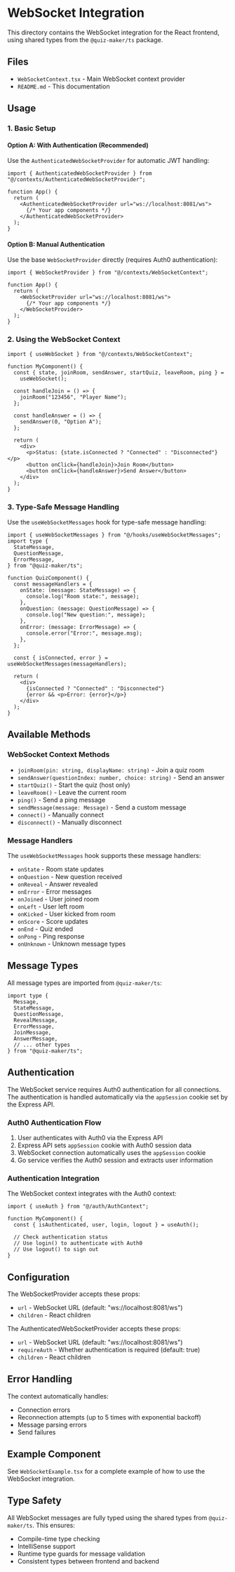 # WebSocket Integration

This directory contains the WebSocket integration for the React frontend, using shared types from the `@quiz-maker/ts` package.

## Files

- `WebSocketContext.tsx` - Main WebSocket context provider
- `README.md` - This documentation

## Usage

### 1. Basic Setup

#### Option A: With Authentication (Recommended)

Use the `AuthenticatedWebSocketProvider` for automatic JWT handling:

```tsx
import { AuthenticatedWebSocketProvider } from "@/contexts/AuthenticatedWebSocketProvider";

function App() {
  return (
    <AuthenticatedWebSocketProvider url="ws://localhost:8081/ws">
      {/* Your app components */}
    </AuthenticatedWebSocketProvider>
  );
}
```

#### Option B: Manual Authentication

Use the base `WebSocketProvider` directly (requires Auth0 authentication):

```tsx
import { WebSocketProvider } from "@/contexts/WebSocketContext";

function App() {
  return (
    <WebSocketProvider url="ws://localhost:8081/ws">
      {/* Your app components */}
    </WebSocketProvider>
  );
}
```

### 2. Using the WebSocket Context

```tsx
import { useWebSocket } from "@/contexts/WebSocketContext";

function MyComponent() {
  const { state, joinRoom, sendAnswer, startQuiz, leaveRoom, ping } =
    useWebSocket();

  const handleJoin = () => {
    joinRoom("123456", "Player Name");
  };

  const handleAnswer = () => {
    sendAnswer(0, "Option A");
  };

  return (
    <div>
      <p>Status: {state.isConnected ? "Connected" : "Disconnected"}</p>
      <button onClick={handleJoin}>Join Room</button>
      <button onClick={handleAnswer}>Send Answer</button>
    </div>
  );
}
```

### 3. Type-Safe Message Handling

Use the `useWebSocketMessages` hook for type-safe message handling:

```tsx
import { useWebSocketMessages } from "@/hooks/useWebSocketMessages";
import type {
  StateMessage,
  QuestionMessage,
  ErrorMessage,
} from "@quiz-maker/ts";

function QuizComponent() {
  const messageHandlers = {
    onState: (message: StateMessage) => {
      console.log("Room state:", message);
    },
    onQuestion: (message: QuestionMessage) => {
      console.log("New question:", message);
    },
    onError: (message: ErrorMessage) => {
      console.error("Error:", message.msg);
    },
  };

  const { isConnected, error } = useWebSocketMessages(messageHandlers);

  return (
    <div>
      {isConnected ? "Connected" : "Disconnected"}
      {error && <p>Error: {error}</p>}
    </div>
  );
}
```

## Available Methods

### WebSocket Context Methods

- `joinRoom(pin: string, displayName: string)` - Join a quiz room
- `sendAnswer(questionIndex: number, choice: string)` - Send an answer
- `startQuiz()` - Start the quiz (host only)
- `leaveRoom()` - Leave the current room
- `ping()` - Send a ping message
- `sendMessage(message: Message)` - Send a custom message
- `connect()` - Manually connect
- `disconnect()` - Manually disconnect

### Message Handlers

The `useWebSocketMessages` hook supports these message handlers:

- `onState` - Room state updates
- `onQuestion` - New question received
- `onReveal` - Answer revealed
- `onError` - Error messages
- `onJoined` - User joined room
- `onLeft` - User left room
- `onKicked` - User kicked from room
- `onScore` - Score updates
- `onEnd` - Quiz ended
- `onPong` - Ping response
- `onUnknown` - Unknown message types

## Message Types

All message types are imported from `@quiz-maker/ts`:

```tsx
import type {
  Message,
  StateMessage,
  QuestionMessage,
  RevealMessage,
  ErrorMessage,
  JoinMessage,
  AnswerMessage,
  // ... other types
} from "@quiz-maker/ts";
```

## Authentication

The WebSocket service requires Auth0 authentication for all connections. The authentication is handled automatically via the `appSession` cookie set by the Express API.

### Auth0 Authentication Flow

1. User authenticates with Auth0 via the Express API
2. Express API sets `appSession` cookie with Auth0 session data
3. WebSocket connection automatically uses the `appSession` cookie
4. Go service verifies the Auth0 session and extracts user information

### Authentication Integration

The WebSocket context integrates with the Auth0 context:

```tsx
import { useAuth } from "@/auth/AuthContext";

function MyComponent() {
  const { isAuthenticated, user, login, logout } = useAuth();

  // Check authentication status
  // Use login() to authenticate with Auth0
  // Use logout() to sign out
}
```

## Configuration

The WebSocketProvider accepts these props:

- `url` - WebSocket URL (default: "ws://localhost:8081/ws")
- `children` - React children

The AuthenticatedWebSocketProvider accepts these props:

- `url` - WebSocket URL (default: "ws://localhost:8081/ws")
- `requireAuth` - Whether authentication is required (default: true)
- `children` - React children

## Error Handling

The context automatically handles:

- Connection errors
- Reconnection attempts (up to 5 times with exponential backoff)
- Message parsing errors
- Send failures

## Example Component

See `WebSocketExample.tsx` for a complete example of how to use the WebSocket integration.

## Type Safety

All WebSocket messages are fully typed using the shared types from `@quiz-maker/ts`. This ensures:

- Compile-time type checking
- IntelliSense support
- Runtime type guards for message validation
- Consistent types between frontend and backend

